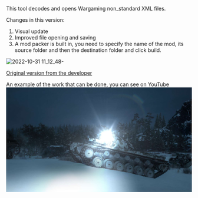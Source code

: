 This tool decodes and opens Wargaming non_standard XML files.

Changes in this version:
1) Visual update
2) Improved file opening and saving
3) A mod packer is built in, you need to specify the name of the mod, its source folder and then the destination folder and click build.

![2022-10-31 11_12_48-](https://user-images.githubusercontent.com/107859162/198974052-c2176053-602a-46ec-a475-4c776d20eff0.png)

[Original version from the developer](https://github.com/mikeoverbay/XML_Editor)


An example of the work that can be done, you can see on YouTube
[![Everything Is AWESOME](https://github.com/e-gaydarzhi-2077/WOT_XML_Editor/blob/main/TankLogo.jpg?raw=true)](https://youtu.be/Rzscy6Luf38 )
